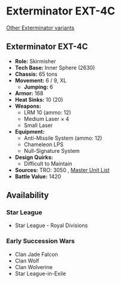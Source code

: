 # Exterminator EXT-4C 

[Other Exterminator variants](../exterminator.md) 

## Exterminator EXT-4C 

- **Role:** Skirmisher 
- **Tech Base:** Inner Sphere (2630) 
- **Chassis:** 65 tons 
- **Movement:** 6 / 9, XL 
  - **Jumping:** 6 
- **Armor:** 168 
- **Heat Sinks:** 10 (20) 
- **Weapons:** 
  - LRM 10 (ammo: 12) 
  - Medium Laser × 4 
  - Small Laser 
- **Equipment:** 
  - Anti-Missile System (ammo: 12) 
  - Chameleon LPS 
  - Null-Signature System 
- **Design Quirks:** 
  - Difficult to Maintain 
- **Sources:** TRO: 3050 , [Master Unit List](http://masterunitlist.info/Unit/Details/4148) 
- **Battle Value:** 1420 

## Availability 

### Star League 

- Star League - Royal Divisions 

### Early Succession Wars 

- Clan Jade Falcon 
- Clan Wolf 
- Clan Wolverine 
- Star League-in-Exile 

